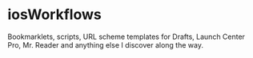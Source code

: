 iosWorkflows
============

Bookmarklets, scripts, URL scheme templates for Drafts, Launch Center Pro, Mr. Reader and anything else I discover along the way.